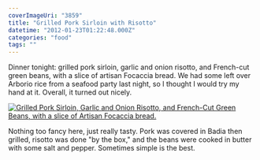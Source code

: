```yaml
---
coverImageUri: "3859"
title: "Grilled Pork Sirloin with Risotto"
datetime: "2012-01-23T01:22:48.000Z"
categories: "food"
tags: ""
---
```


Dinner tonight: grilled pork sirloin, garlic and onion risotto, and French-cut green beans, with a slice of artisan Focaccia bread. We had some left over Arborio rice from a seafood party last night, so I thought I would try my hand at it. Overall, it turned out nicely.

[![](http://assets.brandonmartinez.com/brandonmartinez/2012/01/20120122059-575x383.jpg "Grilled Pork Sirloin, Garlic and Onion Risotto, and French-Cut Green Beans, with a slice of Artisan Focaccia bread.")](http://assets.brandonmartinez.com/brandonmartinez/2012/01/20120122059.jpg)

Nothing too fancy here, just really tasty. Pork was covered in Badia then grilled, risotto was done "by the box," and the beans were cooked in butter with some salt and pepper. Sometimes simple is the best.
